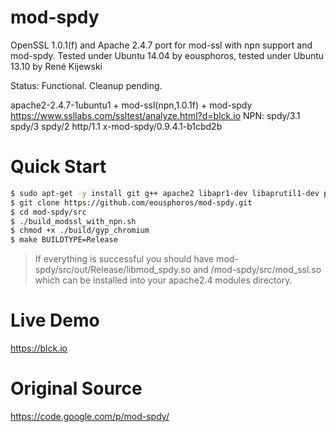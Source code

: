 mod-spdy
========

OpenSSL 1.0.1(f) and Apache 2.4.7 port for mod-ssl with npn support and mod-spdy. Tested under Ubuntu 14.04 by eousphoros, tested under Ubuntu 13.10 by René Kijewski

Status: Functional. Cleanup pending.

apache2-2.4.7-1ubuntu1 + mod-ssl(npn,1.0.1f) + mod-spdy
https://www.ssllabs.com/ssltest/analyze.html?d=blck.io NPN:  spdy/3.1 spdy/3 spdy/2 http/1.1 x-mod-spdy/0.9.4.1-b1cbd2b


Quick Start
===========
```sh
$ sudo apt-get -y install git g++ apache2 libapr1-dev libaprutil1-dev patch binutils make devscripts
$ git clone https://github.com/eousphoros/mod-spdy.git
$ cd mod-spdy/src
$ ./build_modssl_with_npn.sh
$ chmod +x ./build/gyp_chromium
$ make BUILDTYPE=Release
````
> If everything is successful you should have mod-spdy/src/out/Release/libmod_spdy.so and /mod-spdy/src/mod_ssl.so which can be installed into your apache2.4 modules directory.

Live Demo
=========

https://blck.io

Original Source
===============

https://code.google.com/p/mod-spdy/
